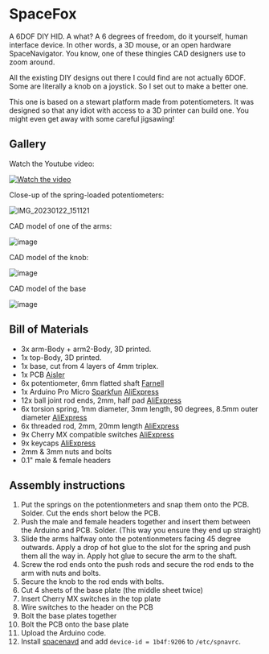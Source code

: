 # SpaceFox

A 6DOF DIY HID. A what? A 6 degrees of freedom, do it yourself, human interface device. In other words, a 3D mouse, or an open hardware SpaceNavigator. You know, one of these thingies CAD designers use to zoom around.

All the existing DIY designs out there I could find are not actually 6DOF. Some are literally a knob on a joystick. So I set out to make a better one.

This one is based on a stewart platform made from potentiometers. It was designed so that any idiot with access to a 3D printer can build one. You might even get away with some careful jigsawing!

## Gallery

Watch the Youtube video:

[![Watch the video](https://img.youtube.com/vi/axdTv2XX5zU/maxresdefault.jpg)](https://youtu.be/axdTv2XX5zU)

Close-up of the spring-loaded potentiometers:

![IMG_20230122_151121](https://user-images.githubusercontent.com/168609/213920844-3f1e3f3d-3065-4bd1-9ab4-7fa8e2922a25.jpg)

CAD model of one of the arms:

![image](https://user-images.githubusercontent.com/168609/213920949-31435c7b-7e93-4a9d-b29e-73e77e09bedb.png)

CAD model of the knob:

![image](https://user-images.githubusercontent.com/168609/213920918-92643485-3842-4950-9df4-5a42fd7a9d67.png)

CAD model of the base

![image](https://user-images.githubusercontent.com/168609/213921023-31bc5136-c5c2-4d00-9462-9a3b7c648821.png)

## Bill of Materials

* 3x arm-Body + arm2-Body, 3D printed.
* 1x top-Body, 3D printed.
* 1x base, cut from 4 layers of 4mm triplex.
* 1x PCB [Aisler](https://aisler.net/p/TOQVENVP)
* 6x potentiometer, 6mm flatted shaft [Farnell](https://nl.farnell.com/tt-electronics-bi-technologies/p120k-f20br5k/potentiometer-rotary-5k-20mm-20/dp/2771751)
* 1x Arduino Pro Micro [Sparkfun](https://www.sparkfun.com/products/12640) [AliExpress](https://www.aliexpress.com/item/32768308647.html)
* 12x ball joint rod ends, 2mm, half pad [AliExpress](https://www.aliexpress.com/item/1005003423670988.html)
* 6x torsion spring, 1mm diameter, 3mm length, 90 degrees, 8.5mm outer diameter [AliExpress](https://www.aliexpress.com/item/1005003823259348.html)
* 6x threaded rod, 2mm, 20mm length [AliExpress](https://nl.aliexpress.com/item/1005002781646885.html)
* 9x Cherry MX compatible switches [AliExpress](https://nl.aliexpress.com/item/1005004285423123.html)
* 9x keycaps [AliExpress](https://nl.aliexpress.com/item/1005003302173904.html)
* 2mm & 3mm nuts and bolts
* 0.1" male & female headers

## Assembly instructions

1. Put the springs on the potentionmeters and snap them onto the PCB. Solder. Cut the ends short below the PCB.
2. Push the male and female headers together and insert them between the Arduino and PCB. Solder. (This way you ensure they end up straight)
3. Slide the arms halfway onto the potentionmeters facing 45 degree outwards. Apply a drop of hot glue to the slot for the spring and push them all the way in. Apply hot glue to secure the arm to the shaft.
4. Screw the rod ends onto the push rods and secure the rod ends to the arm with nuts and bolts.
5. Secure the knob to the rod ends with bolts.
7. Cut 4 sheets of the base plate (the middle sheet twice)
8. Insert Cherry MX switches in the top plate
9. Wire switches to the header on the PCB
11. Bolt the base plates together
10. Bolt the PCB onto the base plate
6. Upload the Arduino code.
8. Install [spacenavd](https://github.com/FreeSpacenav/spacenavd) and add `device-id = 1b4f:9206` to `/etc/spnavrc`.
